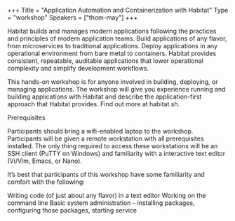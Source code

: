 +++
Title = "Application Automation and Containerization with Habitat"
Type = "workshop"
Speakers = ["thom-may"]
+++

Habitat builds and manages modern applications following the practices and principles of modern application teams. Build applications of any flavor, from microservices to traditional applications. Deploy applications in any operational environment from bare metal to containers. Habitat provides consistent, repeatable, auditable applications that lower operational complexity and simplify development workflows.
 
This hands-on workshop is for anyone involved in building, deploying, or managing applications. The workshop will give you experience running and building applications with Habitat and describe the application-first approach that Habitat provides. Find out more at habitat.sh.
 
Prerequisites
 
Participants should bring a wifi-enabled laptop to the workshop. Participants will be given a remote workstation with all prerequisites installed. The only thing required to access these workstations will be an SSH client (PuTTY on Windows) and familiarity with a interactive text editor (Vi/Vim, Emacs, or Nano).
 
It’s best that participants of this workshop have some familiarity and comfort with the following:
 
Writing code (of just about any flavor) in a text editor
Working on the command line
Basic system administration – installing packages, configuring those packages, starting service
